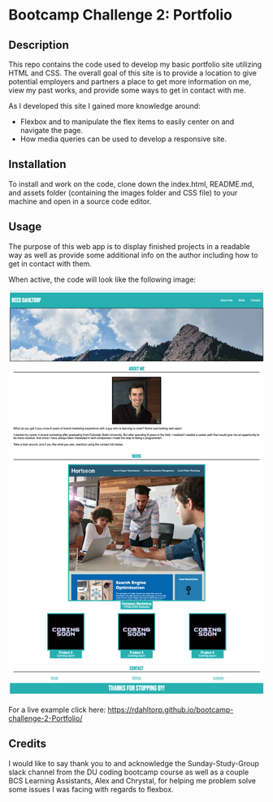 # Bootcamp Challenge 2: Portfolio

## Description

This repo contains the code used to develop my basic portfolio site utilizing HTML and CSS. The overall goal of this site is to provide a location to give potential employers and partners a place to get more information on me, view my past works, and provide some ways to get in contact with me.
 
As I developed this site I gained more knowledge around:
- Flexbox and to manipulate the flex items to easily center on and navigate the page.
- How media queries can be used to develop a responsive site.

## Installation

To install and work on the code, clone down the index.html, README.md, and assets folder (containing the images folder and CSS file) to your machine and open in a source code editor.

## Usage

The purpose of this web app is to display finished projects in a readable way as well as provide some additional info on the author including how to get in contact with them. 

When active, the code will look like the following image: 

![Screenshot of active portfolio page](./assets/images/protfolio-final.png)

For a live example click here: https://rdahltorp.github.io/bootcamp-challenge-2-Portfolio/

## Credits

I would like to say thank you to and acknowledge the Sunday-Study-Group slack channel from the DU coding bootcamp course as well as a couple BCS Learning Assistants, Alex and Chrystal, for helping me problem solve some issues I was facing with regards to flexbox.

